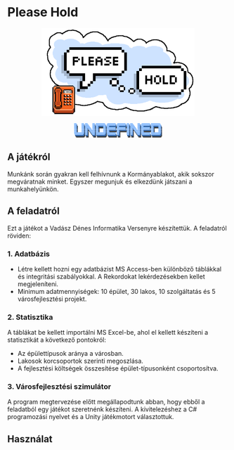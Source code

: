 # Please Hold
<p align="center">
  <img src="https://github.com/PITRv1/PleaseHold/blob/master/Assets/_Assets/Images/GameLogoForWeb.png?raw=true" style="height:200px">
</p>
<p align="center">
  <img src="https://github.com/PITRv1/PleaseHold/blob/master/Assets/_Assets/Images/undefined_team_logo.png?raw=true" style="width:200px">
</p>

## A játékról
Munkánk során gyakran kell felhívnunk a Kormányablakot, akik sokszor megváratnak minket. Egyszer megunjuk és elkezdünk játszani a munkahelyünkön.

## A feladatról
Ezt a játékot a Vadász Dénes Informatika Versenyre készítettük. A feladatról röviden:

### 1. Adatbázis
- Létre kellett hozni egy adatbázist MS Access-ben különböző táblákkal  és integritási szabályokkal. A Rekordokat lekérdezésekben kellet megjeleníteni.
- Minimum adatmennyiségek: 10 épület, 30 lakos, 10 szolgáltatás és 5 városfejlesztési projekt.

### 2. Statisztika
A táblákat be kellett importálni MS Excel-be, ahol el kellett készíteni a statisztikát a következő pontokról:
 - Az épülettípusok aránya a városban.
 - Lakosok korcsoportok szerinti megoszlása.
 - A fejlesztési költségek összesítése épület-típusonként csoportosítva.

### 3. Városfejlesztési szimulátor
A program megtervezése előtt megállapodtunk abban, hogy ebből a feladatból egy játékot szeretnénk készíteni. A kivitelezéshez a C# programozási nyelvet és a Unity játékmotort választottuk.

## Használat
